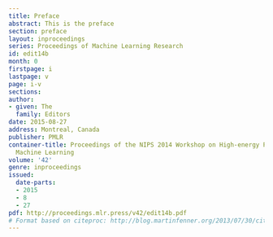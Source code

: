 ```yaml
---
title: Preface
abstract: This is the preface
section: preface
layout: inproceedings
series: Proceedings of Machine Learning Research
id: edit14b
month: 0
firstpage: i
lastpage: v
page: i-v
sections: 
author:
- given: The
  family: Editors
date: 2015-08-27
address: Montreal, Canada
publisher: PMLR
container-title: Proceedings of the NIPS 2014 Workshop on High-energy Physics and
  Machine Learning
volume: '42'
genre: inproceedings
issued:
  date-parts:
  - 2015
  - 8
  - 27
pdf: http://proceedings.mlr.press/v42/edit14b.pdf
# Format based on citeproc: http://blog.martinfenner.org/2013/07/30/citeproc-yaml-for-bibliographies/
---
```

